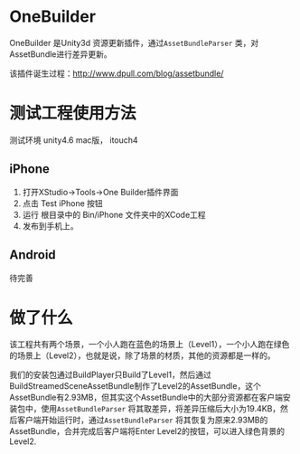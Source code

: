 # OneBuilder #

OneBuilder 是Unity3d 资源更新插件，通过`AssetBundleParser` 类，对AssetBundle进行差异更新。

该插件诞生过程：http://www.dpull.com/blog/assetbundle/

# 测试工程使用方法 #
测试环境 unity4.6 mac版， itouch4

## iPhone ##
1. 打开XStudio->Tools->One Builder插件界面
1. 点击 Test iPhone 按钮
1. 运行 根目录中的 Bin/iPhone 文件夹中的XCode工程
1. 发布到手机上。

## Android ##

待完善

# 做了什么 #
该工程共有两个场景，一个小人跑在蓝色的场景上（Level1），一个小人跑在绿色的场景上（Level2），也就是说，除了场景的材质，其他的资源都是一样的。

我们的安装包通过BuildPlayer只Build了Level1，然后通过BuildStreamedSceneAssetBundle制作了Level2的AssetBundle，这个AssetBundle有2.93MB，但其实这个AssetBundle中的大部分资源都在客户端安装包中，使用`AssetBundleParser` 将其取差异，将差异压缩后大小为19.4KB，然后客户端开始运行时，通过`AssetBundleParser` 将其恢复为原来2.93MB的AssetBundle，合并完成后客户端将Enter Level2的按钮，可以进入绿色背景的Level2.